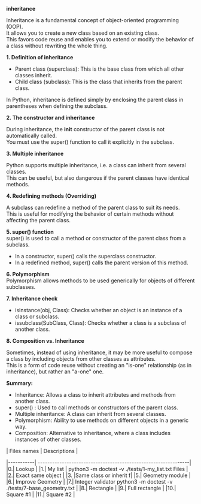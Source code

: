 **inheritance**  

Inheritance is a fundamental concept of object-oriented programming (OOP).  
It allows you to create a new class based on an existing class.  
This favors code reuse and enables you to extend or modify the behavior of a class without rewriting the whole thing.  


**1. Definition of inheritance**  

- Parent class (superclass): This is the base class from which all other classes inherit.  
- Child class (subclass): This is the class that inherits from the parent class.  

In Python, inheritance is defined simply by enclosing the parent class in parentheses when defining the subclass.  

**2. The constructor and inheritance**  

During inheritance, the __init__ constructor of the parent class is not automatically called.  
You must use the super() function to call it explicitly in the subclass.  

**3. Multiple inheritance**  

Python supports multiple inheritance, i.e. a class can inherit from several classes.  
This can be useful, but also dangerous if the parent classes have identical methods.  

**4. Redefining methods (Overriding)**  

A subclass can redefine a method of the parent class to suit its needs.  
This is useful for modifying the behavior of certain methods without affecting the parent class.  


**5. super() function**    
super() is used to call a method or constructor of the parent class from a subclass.  
- In a constructor, super() calls the superclass constructor.  
- In a redefined method, super() calls the parent version of this method.  

**6. Polymorphism**  
Polymorphism allows methods to be used generically for objects of different subclasses.  

**7. Inheritance check**  

- isinstance(obj, Class): Checks whether an object is an instance of a class or subclass.  
- issubclass(SubClass, Class): Checks whether a class is a subclass of another class.  

**8. Composition vs. Inheritance**  

Sometimes, instead of using inheritance, it may be more useful to compose a class by including objects from other classes as attributes.    
This is a form of code reuse without creating an "is-one" relationship (as in inheritance), but rather an "a-one" one.  

**Summary:**  

- Inheritance: Allows a class to inherit attributes and methods from another class.  
- super() : Used to call methods or constructors of the parent class.  
- Multiple inheritance: A class can inherit from several classes.  
- Polymorphism: Ability to use methods on different objects in a generic way.  
- Composition: Alternative to inheritance, where a class includes instances of other classes.  

| Files names | Descriptions |

|-----------| ---------------------------------------------------------------|
|0.| Lookup   |
|1.| My list |     python3 -m doctest -v ./tests/1-my_list.txt  Files  |
|2.| Exact same object  |
|3. |Same class or inherit f|
|5.| Geometry module  |
|6.| Improve Geometry  |
|7.| Integer validator    python3 -m doctest -v ./tests/7-base_geometry.txt  |
|8.| Rectangle  |
|9.| Full rectangle  |
|10.| Square #1  |
|11.| Square #2  |


